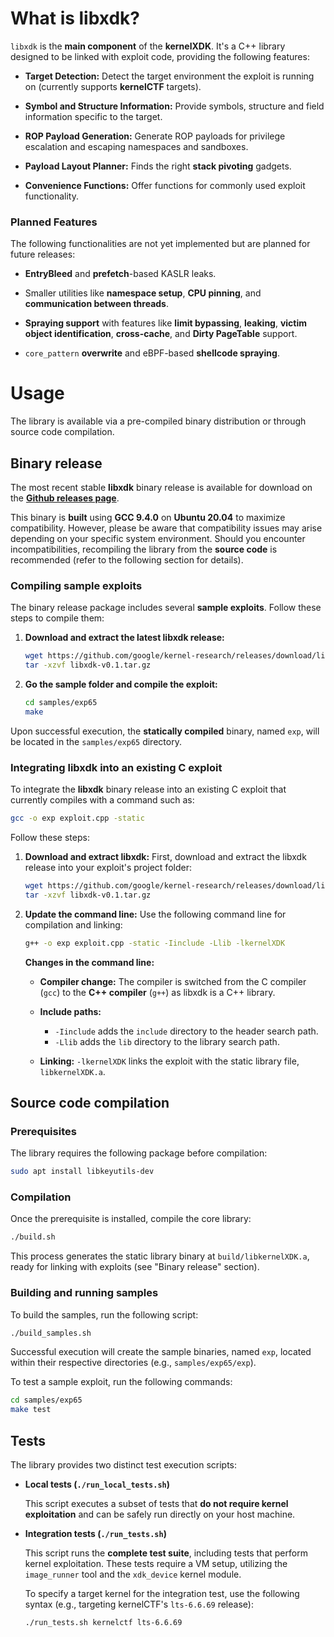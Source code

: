 # What is libxdk?

`libxdk` is the **main component** of the **kernelXDK**. It's a C++ library designed to be linked with exploit code, providing the following features:

  * **Target Detection:** Detect the target environment the exploit is running on (currently supports **kernelCTF** targets).

  * **Symbol and Structure Information:** Provide symbols, structure and field information specific to the target.

  * **ROP Payload Generation:** Generate ROP payloads for privilege escalation and escaping namespaces and sandboxes.

  * **Payload Layout Planner:** Finds the right **stack pivoting** gadgets.

  * **Convenience Functions:** Offer functions for commonly used exploit functionality.

### Planned Features

The following functionalities are not yet implemented but are planned for future releases:

  * **EntryBleed** and **prefetch**-based KASLR leaks.

  * Smaller utilities like **namespace setup**, **CPU pinning**, and **communication between threads**.

  * **Spraying support** with features like **limit bypassing**, **leaking**, **victim object identification**, **cross-cache**, and **Dirty PageTable** support.

  * `core_pattern` **overwrite** and eBPF-based **shellcode spraying**.

# Usage

The library is available via a pre-compiled binary distribution or through source code compilation.

## Binary release

The most recent stable **libxdk** binary release is available for download on the **[Github releases page](https://github.com/google/kernel-research/releases)**.

This binary is **built** using **GCC 9.4.0** on **Ubuntu 20.04** to maximize compatibility. However, please be aware that compatibility issues may arise depending on your specific system environment. Should you encounter incompatibilities, recompiling the library from the **source code** is recommended (refer to the following section for details).

### Compiling sample exploits

The binary release package includes several **sample exploits**. Follow these steps to compile them:

1.  **Download and extract the latest libxdk release:**

    ```bash
    wget https://github.com/google/kernel-research/releases/download/libxdk%2Fv0.1/libxdk-v0.1.tar.gz
    tar -xzvf libxdk-v0.1.tar.gz
    ```

2.  **Go the sample folder and compile the exploit:**

    ```bash
    cd samples/exp65
    make
    ```

Upon successful execution, the **statically compiled** binary, named `exp`, will be located in the `samples/exp65` directory.

### Integrating libxdk into an existing C exploit

To integrate the **libxdk** binary release into an existing C exploit that currently compiles with a command such as:

```bash
gcc -o exp exploit.cpp -static
```

Follow these steps:
1.  **Download and extract libxdk:**
    First, download and extract the libxdk release into your exploit's project folder:

    ```bash
    wget https://github.com/google/kernel-research/releases/download/libxdk%2Fv0.1/libxdk-v0.1.tar.gz
    tar -xzvf libxdk-v0.1.tar.gz
    ```

2.  **Update the command line:**
    Use the following command line for compilation and linking:

    ```bash
    g++ -o exp exploit.cpp -static -Iinclude -Llib -lkernelXDK
    ```

    **Changes in the command line:**

      * **Compiler change:** The compiler is switched from the C compiler (`gcc`) to the **C++ compiler** (`g++`) as libxdk is a C++ library.

      * **Include paths:**
        * `-Iinclude` adds the `include` directory to the header search path.
        * `-Llib` adds the `lib` directory to the library search path.

      * **Linking:** `-lkernelXDK` links the exploit with the static library file, `libkernelXDK.a`.

## Source code compilation

### Prerequisites

The library requires the following package before compilation:

```bash
sudo apt install libkeyutils-dev
```

### Compilation

Once the prerequisite is installed, compile the core library:

```bash
./build.sh
```

This process generates the static library binary at `build/libkernelXDK.a`, ready for linking with exploits (see "Binary release" section).

### Building and running samples

To build the samples, run the following script:

```bash
./build_samples.sh
```

Successful execution will create the sample binaries, named `exp`, located within their respective directories (e.g., `samples/exp65/exp`).

To test a sample exploit, run the following commands:

```bash
cd samples/exp65
make test
```

## Tests

The library provides two distinct test execution scripts:

* **Local tests (`./run_local_tests.sh`)**

    This script executes a subset of tests that **do not require kernel exploitation** and can be safely run directly on your host machine.

* **Integration tests (`./run_tests.sh`)**

    This script runs the **complete test suite**, including tests that perform kernel exploitation. These tests require a VM setup, utilizing the `image_runner` tool and the `xdk_device` kernel module.

    To specify a target kernel for the integration test, use the following syntax (e.g., targeting kernelCTF's `lts-6.6.69` release):

    ```bash
    ./run_tests.sh kernelctf lts-6.6.69
    ```